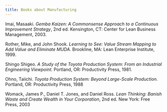```yaml
---
title: Books about Manufacturing
---
```


Imai, Masaaki. _Gemba Kaizen: A Commonsense Approach to a Continuous Improvement Strategy_, 2nd ed. Kensington, CT: Center for Lean Business Management, 2003.

Rother, Mike, and John Shook. _Learning to See: Value Stream Mapping to Add Value and Eliminate MUDA._ Brookline, MA: Lean Enterprise Institute, 1999.

Shingo Shigeo. _A Study of the Toyota Production System: From an Industrial Engineering Viewpoint._ Portland, OR: Productivity Press, 1981.

Ohno, Taiichi. _Toyota Production System: Beyond Large-Scale Production._ Portland, OR: Productivity Press, 1988

Womack, James P., Daniel T. Jones, and Daniel Ross. _Lean Thinking: Banish Waste and Create Wealth in Your Corporation_, 2nd ed. New York: Free Press, 2003
